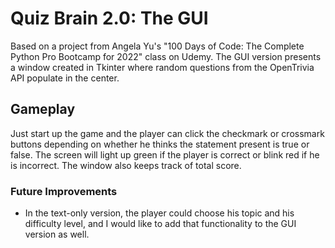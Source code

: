 # Quiz Brain 2.0: The GUI
Based on a project from Angela Yu's "100 Days of Code: The Complete Python Pro Bootcamp for 2022" class on Udemy. The
GUI version presents a window created in Tkinter where random questions from the OpenTrivia API populate in the center. 

## Gameplay
Just start up the game and the player can click the checkmark or crossmark buttons depending on whether he thinks the 
statement present is true or false. The screen will light up green if the player is correct or blink red if he is 
incorrect. The window also keeps track of total score.

### Future Improvements
* In the text-only version, the player could choose his topic and his difficulty level, and I would like to add that 
functionality to the GUI version as well.
